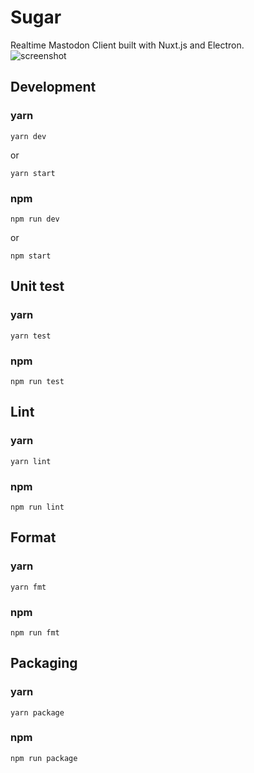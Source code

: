 # Sugar
Realtime Mastodon Client built with Nuxt.js and Electron.  
![screenshot](https://user-images.githubusercontent.com/13611993/129604705-001e50ef-8965-45b3-84df-ad62552a9196.png)
## Development
### yarn
```
yarn dev
```
or
```
yarn start
```
### npm
```
npm run dev
```
or
```
npm start
```

## Unit test
### yarn
```
yarn test
```
### npm
```
npm run test
```

## Lint
### yarn
```
yarn lint
```
### npm
```
npm run lint
```

## Format
### yarn
```
yarn fmt
```
### npm
```
npm run fmt
```

## Packaging
### yarn
```
yarn package
```
### npm
```
npm run package
```
